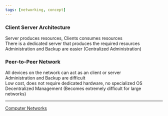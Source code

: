 ```yaml
---
tags: [networking, concept]
---
```


### Client Server Architecture
Server produces resources, Clients consumes resources  
There is a dedicated server that produces the required resources  
Administration and Backup are easier (Centralized Administration)

### Peer-to-Peer Network
All devices on the network can act as an client or server  
Administration and Backup are difficult  
Low cost, does not require dedicated hardware, no specialized OS  
Decentralized Management (Becomes extremely difficult for large networks)

---

[Computer Networks](../Computer%20Networks.md)

